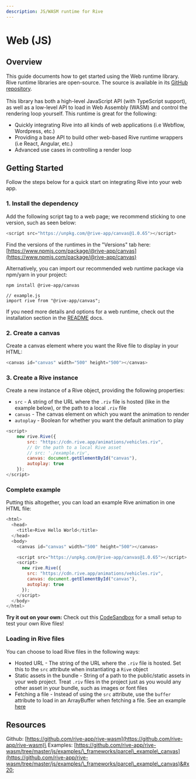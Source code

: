 ```yaml
---
description: JS/WASM runtime for Rive
---
```


# Web (JS)

## Overview

This guide documents how to get started using the Web runtime library. Rive runtime libraries are open-source. The source is available in its [GitHub repository](https://github.com/rive-app/rive-wasm).\
\
This library has both a high-level JavaScript API (with TypeScript support), as well as a low-level API to load in Web Assembly (WASM) and control the rendering loop yourself. This runtime is great for the following:

* Quickly integrating Rive into all kinds of web applications (i.e Webflow, Wordpress, etc.)
* Providing a base API to build other web-based Rive runtime wrappers (i.e React, Angular, etc.)
* Advanced use cases in controlling a render loop

## Getting Started

Follow the steps below for a quick start on integrating Rive into your web app.

### 1. Install the dependency

Add the following script tag to a web page; we recommend sticking to one version, such as seen below:

```javascript
<script src="https://unpkg.com/@rive-app/canvas@1.0.65"></script>
```

Find the versions of the runtimes in the "Versions" tab here: [https://www.npmjs.com/package/@rive-app/canvas](https://www.npmjs.com/package/@rive-app/canvas)

Alternatively, you can import our recommended web runtime package via npm/yarn in your project:

```
npm install @rive-app/canvas

// example.js
import rive from "@rive-app/canvas";
```

If you need more details and options for a web runtime, check out the installation section in the [README](https://github.com/rive-app/rive-wasm#installing) docs.

### 2. Create a canvas

Create a canvas element where you want the Rive file to display in your HTML:

```javascript
<canvas id="canvas" width="500" height="500"></canvas>
```

### 3. Create a Rive instance

Create a new instance of a Rive object, providing the following properties:

* `src` - A string of the URL where the `.riv` file is hosted (like in the example below), or the path to a local `.riv` file
* `canvas` - The canvas element on which you want the animation to render
* `autoplay` - Boolean for whether you want the default animation to play

```javascript
<script>
    new rive.Rive({
        src: "https://cdn.rive.app/animations/vehicles.riv",
        // Or the path to a local Rive asset
        // src: './example.riv',
        canvas: document.getElementById("canvas"),
        autoplay: true
    });
</script>
```

### Complete example

Putting this altogether, you can load an example Rive animation in one HTML file:

```javascript
<html>
  <head>
    <title>Rive Hello World</title>
  </head>
  <body>
    <canvas id="canvas" width="500" height="500"></canvas>

    <script src="https://unpkg.com/@rive-app/canvas@1.0.65"></script>
    <script>
      new rive.Rive({
        src: "https://cdn.rive.app/animations/vehicles.riv",
        canvas: document.getElementById("canvas"),
        autoplay: true
      });
    </script>
  </body>
</html>
```

**Try it out on your own:** Check out this [CodeSandbox](https://codesandbox.io/s/rive-plain-js-sandbox-1ddrc?file=/src/index.js) for a small setup to test your own Rive files!

### Loading in Rive files

You can choose to load Rive files in the following ways:

* Hosted URL - The string of the URL where the `.riv` file is hosted. Set this to the `src` attribute when instantiating a `Rive` object
* Static assets in the bundle - String of a path to the public/static assets in your web project. Treat `.riv` files in the project just as you would any other asset in your bundle, such as images or font files
* Fetching a file - Instead of using the `src` attribute, use the `buffer` attribute to load in an ArrayBuffer when fetching a file. See an example [here](https://codesandbox.io/s/rive-buffer-import-9989fv)

## Resources

Github: [https://github.com/rive-app/rive-wasm](https://github.com/rive-app/rive-wasm)\
Examples: [https://github.com/rive-app/rive-wasm/tree/master/js/examples/\_frameworks/parcel\_example\_canvas](https://github.com/rive-app/rive-wasm/tree/master/js/examples/\_frameworks/parcel\_example\_canvas)&#x20;

